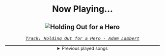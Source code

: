 <div align="center"> 
<h1>Now Playing...</h1>

![Holding Out for a Hero](https://i.scdn.co/image/ab67616d00001e02968133fe126df75c1efc1817)
--
_<samp><a href="https://open.spotify.com/track/65KqjmqvusCeHHXubL58Nn">Track: Holding Out for a Hero - Adam Lambert</a></samp>_

<div style="border: 1px #4B5054 solid"></div>
<details>
  <summary>
    Previous played songs
  </summary>
  <table>
    <thead>
      <tr>
        <th>
          Artist
        </th>
        <th>
          Song
        </th>
        <th>
          Link
        </th>
      </tr>
    </thead>
    <tbody>
      <tr><td>Adam Lambert</td><td>Holding Out for a Hero</td><td><a href="https://open.spotify.com/track/65KqjmqvusCeHHXubL58Nn">https://open.spotify.com/track/65KqjmqvusCeHHXubL58Nn</a></td></tr><tr><td>Ludacris</td><td>Act A Fool</td><td><a href="https://open.spotify.com/track/0RMr1YqH6Mv6HeklKsl76e">https://open.spotify.com/track/0RMr1YqH6Mv6HeklKsl76e</a></td></tr><tr><td>Don Omar</td><td>Conteo - Fast And The Furious: Tokyo Drift Version</td><td><a href="https://open.spotify.com/track/2Uz4XlhNqTQVpAw63RxsjI">https://open.spotify.com/track/2Uz4XlhNqTQVpAw63RxsjI</a></td></tr><tr><td>Heaven Shall Burn</td><td>Numbered Days - feat. Jesse Leach of Killswitch Engage</td><td><a href="https://open.spotify.com/track/4yILcI5I7RKhNXdM6dOgVs">https://open.spotify.com/track/4yILcI5I7RKhNXdM6dOgVs</a></td></tr><tr><td>Orbit Culture</td><td>The Tales of War</td><td><a href="https://open.spotify.com/track/1hOOJBNK0fuRIyEytMkx07">https://open.spotify.com/track/1hOOJBNK0fuRIyEytMkx07</a></td></tr><tr><td>Magnolia Park</td><td>Do Or Die</td><td><a href="https://open.spotify.com/track/03hgA9bbWk17K66vN7wEzp">https://open.spotify.com/track/03hgA9bbWk17K66vN7wEzp</a></td></tr><tr><td>Hämatom</td><td>Ein' auf den Tod - Zwei auf das Leben</td><td><a href="https://open.spotify.com/track/19veCSM80vEdNbDnLA71vU">https://open.spotify.com/track/19veCSM80vEdNbDnLA71vU</a></td></tr><tr><td>MilleniumKid</td><td>Vielleicht Vielleicht - Holy Priest & elMefti Remix</td><td><a href="https://open.spotify.com/track/2nWw7VrUn8Ijo45K6WIIna">https://open.spotify.com/track/2nWw7VrUn8Ijo45K6WIIna</a></td></tr><tr><td>Silos</td><td>BL4CK_M0LD</td><td><a href="https://open.spotify.com/track/34eZ8no5jSLkXg6IzsUGTq">https://open.spotify.com/track/34eZ8no5jSLkXg6IzsUGTq</a></td></tr><tr><td>Pendulum</td><td>Cannibal</td><td><a href="https://open.spotify.com/track/1DnAqc1THF5bDTG8tn7ozC">https://open.spotify.com/track/1DnAqc1THF5bDTG8tn7ozC</a></td></tr><tr><td>Red Sebastian</td><td>Strobe Lights</td><td><a href="https://open.spotify.com/track/0Tx2AeVKiYQjk8u9p4j6kV">https://open.spotify.com/track/0Tx2AeVKiYQjk8u9p4j6kV</a></td></tr><tr><td>Kyle Alessandro</td><td>Lighter</td><td><a href="https://open.spotify.com/track/0AMoopn68aGAAaJ9qFXPnX">https://open.spotify.com/track/0AMoopn68aGAAaJ9qFXPnX</a></td></tr><tr><td>Bad Omens</td><td>Specter</td><td><a href="https://open.spotify.com/track/5krhWYmWIKJhI96deUujm8">https://open.spotify.com/track/5krhWYmWIKJhI96deUujm8</a></td></tr><tr><td>Tate McRae</td><td>Just Keep Watching (From F1® The Movie)</td><td><a href="https://open.spotify.com/track/2yWlGEgEfPot0lv3OAjuG3">https://open.spotify.com/track/2yWlGEgEfPot0lv3OAjuG3</a></td></tr><tr><td>Sleep Token</td><td>Caramel</td><td><a href="https://open.spotify.com/track/1QrbZhFYlViXd60g130vw1">https://open.spotify.com/track/1QrbZhFYlViXd60g130vw1</a></td></tr><tr><td>Alexandra Stan</td><td>Mr. Saxobeat - Radio Edit</td><td><a href="https://open.spotify.com/track/3LWDPEXEaLBRGNLbdcbwBR">https://open.spotify.com/track/3LWDPEXEaLBRGNLbdcbwBR</a></td></tr><tr><td>Maroon 5</td><td>Maps</td><td><a href="https://open.spotify.com/track/4gbVRS8gloEluzf0GzDOFc">https://open.spotify.com/track/4gbVRS8gloEluzf0GzDOFc</a></td></tr><tr><td>BLACKPINK</td><td>JUMP</td><td><a href="https://open.spotify.com/track/5H1sKFMzDeMtXwND3V6hRY">https://open.spotify.com/track/5H1sKFMzDeMtXwND3V6hRY</a></td></tr><tr><td>BLACKPINK</td><td>JUMP</td><td><a href="https://open.spotify.com/track/5H1sKFMzDeMtXwND3V6hRY">https://open.spotify.com/track/5H1sKFMzDeMtXwND3V6hRY</a></td></tr><tr><td>The Home Team</td><td>Worthy</td><td><a href="https://open.spotify.com/track/0OTWo2VieF1YTC8OHrV0fF">https://open.spotify.com/track/0OTWo2VieF1YTC8OHrV0fF</a></td></tr>
    </tbody>
  </table>
</details>

</div>

